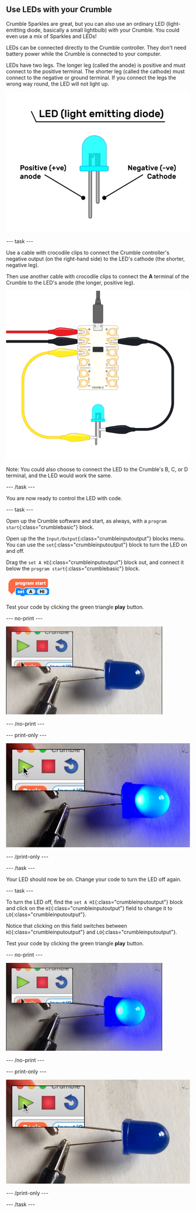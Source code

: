 ## Use LEDs with your Crumble

Crumble Sparkles are great, but you can also use an ordinary LED (light-emitting diode, basically a small lightbulb) with your Crumble. You could even use a mix of Sparkles and LEDs!

LEDs can be connected directly to the Crumble controller. They don't need battery power while the Crumble is connected to your computer.

LEDs have two legs. The longer leg (called the anode) is positive and must connect to the positive terminal. The shorter leg (called the cathode) must connect to the negative or ground terminal. If you connect the legs the wrong way round, the LED will not light up.

![Annotated LED](images/annotatedLEDSA.png)

--- task ---

Use a cable with crocodile clips to connect the Crumble controller's negative output (on the right-hand side) to the LED's cathode (the shorter, negative leg).

Then use another cable with crocodile clips to connect the **A** terminal of the Crumble to the LED's anode (the longer, positive leg).

![Connecting the LED to the Crumble](images/led_to_crumbleSA.png)

Note: You could also choose to connect the LED to the Crumble's B, C, or D terminal, and the LED would work the same.

--- /task ---

You are now ready to control the LED with code.

--- task ---

Open up the Crumble software and start, as always, with a `program start`{:class="crumblebasic"} block.

Open up the the `Input/Output`{:class="crumbleinputoutput"} blocks menu. You can use the `set`{:class="crumbleinputoutput"} block to turn the LED on and off.

Drag the `set A HI`{:class="crumbleinputoutput"} block out, and connect it below the `program start`{:class="crumblebasic"} block.


![Code to turn LED on](images/turnOnLedCode.png)

Test your code by clicking the green triangle **play** button.

--- no-print ---

![Running code to light LED](images/green_arrow_LED_light.gif)

--- /no-print ---

--- print-only ---

![Running code to light LED](images/green_arrow_LED_light.png)

--- /print-only ---

--- /task ---

Your LED should now be on. Change your code to turn the LED off again.

--- task ---

To turn the LED off, find the `set A HI`{:class="crumbleinputoutput"} block and click on the `HI`{:class="crumbleinputoutput"} field to change it to `LO`{:class="crumbleinputoutput"}.

Notice that clicking on this field switches between `HI`{:class="crumbleinputoutput"} and `LO`{:class="crumbleinputoutput"}.

Test your code by clicking the green triangle **play** button.

--- no-print ---

![Running code to light LED](images/green_arrow_LED_light_off.gif)

--- /no-print ---

--- print-only ---

![Running code to light LED](images/green_arrow_LED_light_off.png)

--- /print-only ---

--- /task ---

